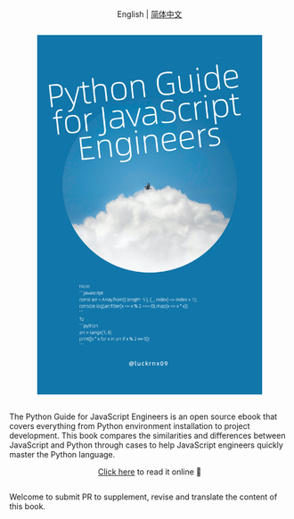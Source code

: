 <div style="text-align: center;">
 English | <a href="./README-zh_CN.md">简体中文</a>
</div>


<div style="text-align:center; margin: 2em 0;">
    <img src="./static/img/book_cover.png" style="width: 80%;" />
</div>


The Python Guide for JavaScript Engineers is an open source ebook that covers everything from Python environment installation to project development. This book compares the similarities and differences between JavaScript and Python through cases to help JavaScript engineers quickly master the Python language.

<div style="text-align: center; margin-bottom: 2em;">
 <a href="https://luckrnx09.github.io/python-guide-for-javascript-engineers">Click here</a> to read it online 🚀
</div>

Welcome to submit PR to supplement, revise and translate the content of this book.